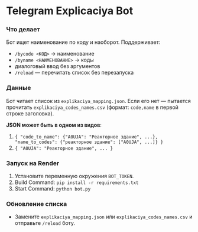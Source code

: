 
# Telegram Explicaciya Bot

### Что делает
Бот ищет наименование по коду и наоборот. Поддерживает:
- `/bycode <КОД>` → наименование
- `/byname <НАИМЕНОВАНИЕ>` → коды
- диалоговый ввод без аргументов
- `/reload` — перечитать список без перезапуска

### Данные
Бот читает список из `explikaciya_mapping.json`. Если его нет — пытается прочитать
`explikaciya_codes_names.csv` (формат: `code,name` в первой строке заголовка).

**JSON может быть в одном из видов**:
1) `{ "code_to_name": {"A0UJA": "Реакторное здание", ...}, "name_to_codes": {"реакторное здание": ["A0UJA", ...]} }`
2) `{ "A0UJA": "Реакторное здание", ... }`

### Запуск на Render
1. Установите переменную окружения `BOT_TOKEN`.
2. Build Command: `pip install -r requirements.txt`
3. Start Command: `python bot.py`

### Обновление списка
- Замените `explikaciya_mapping.json` или `explikaciya_codes_names.csv` и отправьте `/reload` боту.
